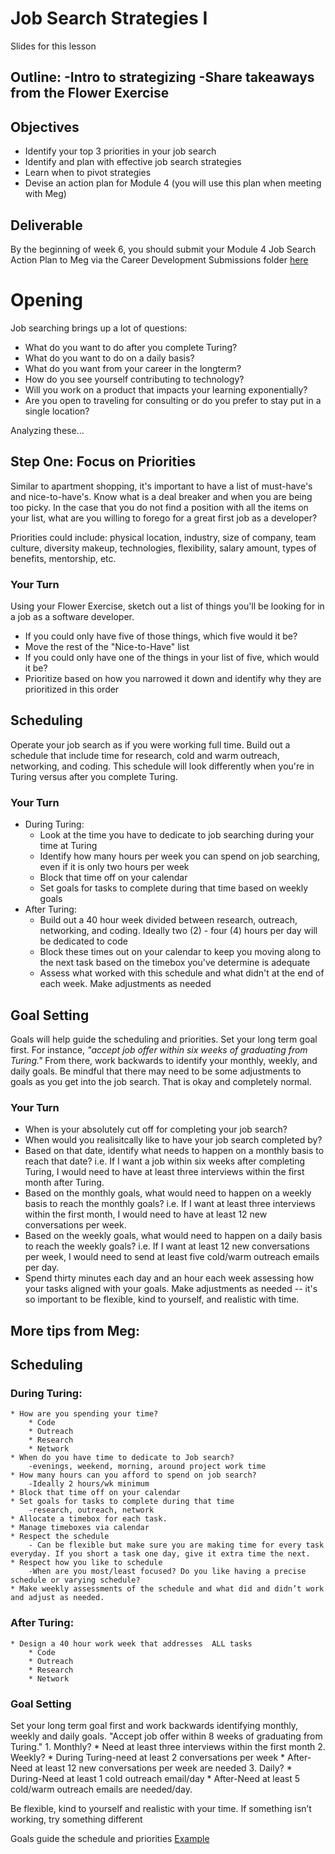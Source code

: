 # Job Search Strategies I

Slides for this lesson

Outline:
-Intro to strategizing
-Share takeaways from the Flower Exercise
-

## Objectives
* Identify your top 3 priorities in your job search
* Identify and plan with effective job search strategies
* Learn when to pivot strategies
* Devise an action plan for Module 4 (you will use this plan when meeting with Meg)

## Deliverable
By the beginning of week 6, you should submit your Module 4 Job Search Action Plan to Meg via the Career Development Submissions folder [here](https://github.com/turingschool/career-development-curriculum/tree/master/deliverable_submissions)

# Opening
Job searching brings up a lot of questions:

* What do you want to do after you complete Turing? 
* What do you want to do on a daily basis? 
* What do you want from your career in the longterm? 
* How do you see yourself contributing to technology? 
* Will you work on a product that impacts your learning exponentially? 
* Are you open to traveling for consulting or do you prefer to stay put in a single location?

Analyzing these... 

## Step One: Focus on Priorities
Similar to apartment shopping, it's important to have a list of must-have's and nice-to-have's. Know what is a deal breaker and when you are being too picky. In the case that you do not find a position with all the items on your list, what are you willing to forego for a great first job as a developer?

Priorities could include: physical location, industry, size of company, team culture, diversity makeup, technologies, flexibility, salary amount, types of benefits, mentorship, etc. 

### Your Turn
Using your Flower Exercise, sketch out a list of things you'll be looking for in a job as a software developer.
- If you could only have five of those things, which five would it be?
- Move the rest of the "Nice-to-Have" list
- If you could only have one of the things in your list of five, which would it be?
- Prioritize based on how you narrowed it down and identify why they are prioritized in this order

## Scheduling
Operate your job search as if you were working full time. Build out a schedule that include time for research, cold and warm outreach, networking, and coding. This schedule will look differently when you're in Turing versus after you complete Turing.

### Your Turn
- During Turing:
	- Look at the time you have to dedicate to job searching during your time at Turing
	- Identify how many hours per week you can spend on job searching, even if it is only two hours per week
	- Block that time off on your calendar
	- Set goals for tasks to complete during that time based on weekly goals
- After Turing:
	- Build out a 40 hour week divided between research, outreach, networking, and coding. Ideally two (2) - four (4) hours per day will be dedicated to code
	- Block these times out on your calendar to keep you moving along to the next task based on the timebox you've determine is adequate
	- Assess what worked with this schedule and what didn't at the end of each week. Make adjustments as needed

## Goal Setting
Goals will help guide the scheduling and priorities. Set your long term goal first. For instance, *"accept job offer within six weeks of graduating from Turing."* From there, work backwards to identify your monthly, weekly, and daily goals. Be mindful that there may need to be some adjustments to goals as you get into the job search. That is okay and completely normal. 

### Your Turn
- When is your absolutely cut off for completing your job search?
- When would you realisitcally like to have your job search completed by?
- Based on that date, identify what needs to happen on a monthly basis to reach that date? i.e. If I want a job within six weeks after completing Turing, I would need to have at least three interviews within the first month after Turing.
- Based on the monthly goals, what would need to happen on a weekly basis to reach the monthly goals? i.e. If I want at least three interviews within the first month, I would need to have at least 12 new conversations per week.
- Based on the weekly goals, what would need to happen on a daily basis to reach the weekly goals? i.e. If I want at least 12 new conversations per week, I would need to send at least five cold/warm outreach emails per day.
- Spend thirty minutes each day and an hour each week assessing how your tasks aligned with your goals. Make adjustments as needed -- it's so important to be flexible, kind to yourself, and realistic with time.


## More tips from Meg:

## Scheduling

### During Turing:

	* How are you spending your time?
		* Code
		* Outreach
		* Research
		* Network
	* When do you have time to dedicate to Job search?                                      
		-evenings, weekend, morning, around project work time
	* How many hours can you afford to spend on job search?                               
		-Ideally 2 hours/wk minimum
	* Block that time off on your calendar
	* Set goals for tasks to complete during that time                                       
		-research, outreach, network
	* Allocate a timebox for each task. 
	* Manage timeboxes via calendar
	* Respect the schedule                                                               
		- Can be flexible but make sure you are making time for every task everyday. If you short a task one day, give it extra time the next.
	* Respect how you like to schedule                                              
		-When are you most/least focused? Do you like having a precise schedule or varying schedule?
	* Make weekly assessments of the schedule and what did and didn’t work and adjust as needed. 

### After Turing:
	* Design a 40 hour work week that addresses  ALL tasks 
		* Code
		* Outreach
		* Research 
		* Network

### Goal Setting
Set your long term goal first and work backwards identifying monthly, weekly and daily goals.                                                         "Accept job offer within 8 weeks of graduating from Turing." 
		1. Monthly?
			* Need at least three interviews within the first month 
		2. Weekly?
			* During Turing-need at least 2 conversations per week
			* After-Need at least 12 new conversations per week are needed
		3. Daily?
			* During-Need at least 1 cold outreach email/day
			* After-Need at least 5 cold/warm outreach emails are needed/day. 

Be flexible, kind to yourself and realistic with your time. 
If something isn’t working, try something different

Goals guide the schedule and priorities
[Example](https://gist.github.com/kjs222/7ef5e79a71eedf9d8c8d401da1e687c7)

